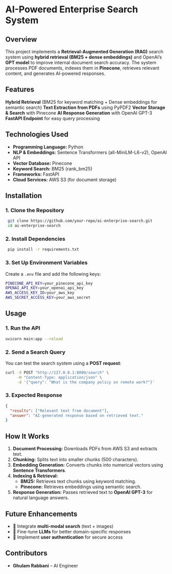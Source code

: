 # AI-Powered Enterprise Search System

## Overview
This project implements a **Retrieval-Augmented Generation (RAG)** search system using **hybrid retrieval (BM25 + dense embeddings)** and OpenAI’s **GPT model** to improve internal document search accuracy. The system processes PDF documents, indexes them in **Pinecone**, retrieves relevant content, and generates AI-powered responses.

## Features
**Hybrid Retrieval** (BM25 for keyword matching + Dense embeddings for semantic search)
 **Text Extraction from PDFs** using PyPDF2
 **Vector Storage & Search** with Pinecone
 **AI Response Generation** with OpenAI GPT-3
 **FastAPI Endpoint** for easy query processing

## Technologies Used
- **Programming Language:** Python
- **NLP & Embeddings:** Sentence Transformers (all-MiniLM-L6-v2), OpenAI API
- **Vector Database:** Pinecone
- **Keyword Search:** BM25 (rank_bm25)
- **Frameworks:** FastAPI
- **Cloud Services:** AWS S3 (for document storage)

## Installation

### 1. Clone the Repository
```sh
 git clone https://github.com/your-repo/ai-enterprise-search.git
 cd ai-enterprise-search
```

### 2. Install Dependencies
```sh
 pip install -r requirements.txt
```

### 3. Set Up Environment Variables
Create a `.env` file and add the following keys:
```sh
PINECONE_API_KEY=your_pinecone_api_key
OPENAI_API_KEY=your_openai_api_key
AWS_ACCESS_KEY_ID=your_aws_key
AWS_SECRET_ACCESS_KEY=your_aws_secret
```

## Usage

### 1. Run the API
```sh
uvicorn main:app --reload
```

### 2. Send a Search Query
You can test the search system using a **POST request**:
```sh
curl -X POST "http://127.0.0.1:8000/search" \
     -H "Content-Type: application/json" \
     -d '{"query": "What is the company policy on remote work?"}'
```

### 3. Expected Response
```json
{
  "results": ["Relevant text from document"],
  "answer": "AI-generated response based on retrieved text."
}
```

## How It Works
1. **Document Processing:** Downloads PDFs from AWS S3 and extracts text.
2. **Chunking:** Splits text into smaller chunks (500 characters).
3. **Embedding Generation:** Converts chunks into numerical vectors using **Sentence Transformers**.
4. **Indexing & Retrieval:**
   - **BM25:** Retrieves text chunks using keyword matching.
   - **Pinecone:** Retrieves embeddings using semantic search.
5. **Response Generation:** Passes retrieved text to **OpenAI GPT-3** for natural language answers.

## Future Enhancements
- 🔹 Integrate **multi-modal search** (text + images)
- 🔹 Fine-tune **LLMs** for better domain-specific responses
- 🔹 Implement **user authentication** for secure access

## Contributors
- **Ghulam Rabbani** – AI Engineer

